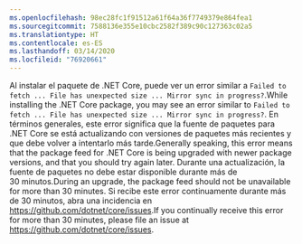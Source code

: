 ```yaml
---
ms.openlocfilehash: 98ec28fc1f91512a61f64a36f7749379e864fea1
ms.sourcegitcommit: 7588136e355e10cbc2582f389c90c127363c02a5
ms.translationtype: HT
ms.contentlocale: es-ES
ms.lasthandoff: 03/14/2020
ms.locfileid: "76920661"
---
```


<span data-ttu-id="52a25-101">Al instalar el paquete de .NET Core, puede ver un error similar a `Failed to fetch ... File has unexpected size ... Mirror sync in progress?`.</span><span class="sxs-lookup"><span data-stu-id="52a25-101">While installing the .NET Core package, you may see an error similar to `Failed to fetch ... File has unexpected size ... Mirror sync in progress?`.</span></span> <span data-ttu-id="52a25-102">En términos generales, este error significa que la fuente de paquetes para .NET Core se está actualizando con versiones de paquetes más recientes y que debe volver a intentarlo más tarde.</span><span class="sxs-lookup"><span data-stu-id="52a25-102">Generally speaking, this error means that the package feed for .NET Core is being upgraded with newer package versions, and that you should try again later.</span></span> <span data-ttu-id="52a25-103">Durante una actualización, la fuente de paquetes no debe estar disponible durante más de 30 minutos.</span><span class="sxs-lookup"><span data-stu-id="52a25-103">During an upgrade, the package feed should not be unavailable for more than 30 minutes.</span></span> <span data-ttu-id="52a25-104">Si recibe este error continuamente durante más de 30 minutos, abra una incidencia en <https://github.com/dotnet/core/issues>.</span><span class="sxs-lookup"><span data-stu-id="52a25-104">If you continually receive this error for more than 30 minutes, please file an issue at <https://github.com/dotnet/core/issues>.</span></span>
